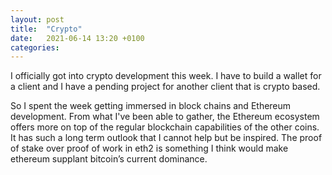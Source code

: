 ```yaml
---
layout: post
title:  "Crypto"
date:   2021-06-14 13:20 +0100
categories: 
---
```


I officially got into crypto development this week. I have to build a wallet for a client and I have a pending project for another client that is crypto based. 

So I spent the week getting immersed in block chains and Ethereum development. From what I've been able to gather, the Ethereum ecosystem offers more on top of the regular blockchain capabilities of the other coins. It has such a long term outlook that I cannot help but be inspired. The proof of stake over proof of work in eth2 is something I think would make ethereum supplant bitcoin’s current dominance.